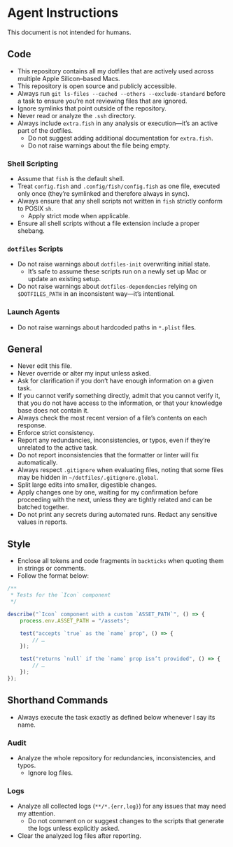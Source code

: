 # Agent Instructions

This document is not intended for humans.

## Code

- This repository contains all my dotfiles that are actively used across multiple Apple Silicon–based Macs.
- This repository is open source and publicly accessible.
- Always run `git ls-files --cached --others --exclude-standard` before a task to ensure you’re not reviewing files that are ignored.
- Ignore symlinks that point outside of the repository.
- Never read or analyze the `.ssh` directory.
- Always include `extra.fish` in any analysis or execution—it’s an active part of the dotfiles.
    - Do not suggest adding additional documentation for `extra.fish`.
    - Do not raise warnings about the file being empty.

### Shell Scripting

- Assume that `fish` is the default shell.
- Treat `config.fish` and `.config/fish/config.fish` as one file, executed only once (they’re symlinked and therefore always in sync).
- Always ensure that any shell scripts not written in `fish` strictly conform to POSIX `sh`.
    - Apply strict mode when applicable.
- Ensure all shell scripts without a file extension include a proper shebang.

### `dotfiles` Scripts

- Do not raise warnings about `dotfiles-init` overwriting initial state.
    - It’s safe to assume these scripts run on a newly set up Mac or update an existing setup.
- Do not raise warnings about `dotfiles-dependencies` relying on `$DOTFILES_PATH` in an inconsistent way—it’s intentional.

### Launch Agents

- Do not raise warnings about hardcoded paths in `*.plist` files.

## General

- Never edit this file.
- Never override or alter my input unless asked.
- Ask for clarification if you don’t have enough information on a given task.
- If you cannot verify something directly, admit that you cannot verify it, that you do not have access to the information, or that your knowledge base does not contain it.
- Always check the most recent version of a file’s contents on each response.
- Enforce strict consistency.
- Report any redundancies, inconsistencies, or typos, even if they’re unrelated to the active task.
- Do not report inconsistencies that the formatter or linter will fix automatically.
- Always respect `.gitignore` when evaluating files, noting that some files may be hidden in `~/dotfiles/.gitignore.global`.
- Split large edits into smaller, digestible changes.
- Apply changes one by one, waiting for my confirmation before proceeding with the next, unless they are tightly related and can be batched together.
- Do not print any secrets during automated runs. Redact any sensitive values in reports.

## Style

- Enclose all tokens and code fragments in `backticks` when quoting them in strings or comments.
- Follow the format below:

```js
/**
 * Tests for the `Icon` component
 */

describe("`Icon` component with a custom `ASSET_PATH`", () => {
	process.env.ASSET_PATH = "/assets";

	test("accepts `true` as the `name` prop", () => {
		// …
	});

	test("returns `null` if the `name` prop isn’t provided", () => {
		// …
	});
});
```

## Shorthand Commands

- Always execute the task exactly as defined below whenever I say its name.

### Audit

- Analyze the whole repository for redundancies, inconsistencies, and typos.
    - Ignore log files.

### Logs

- Analyze all collected logs (`**/*.{err,log}`) for any issues that may need my attention.
    - Do not comment on or suggest changes to the scripts that generate the logs unless explicitly asked.
- Clear the analyzed log files after reporting.
